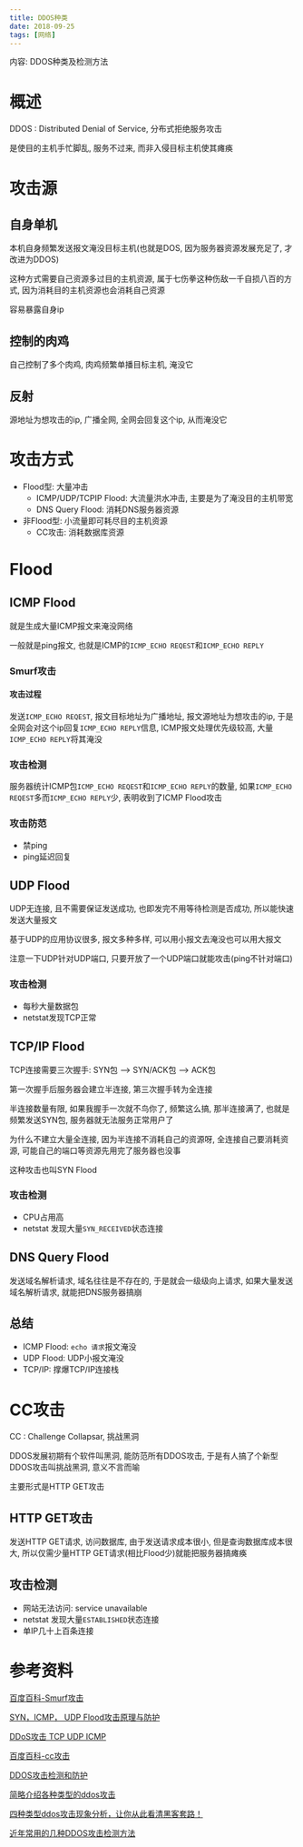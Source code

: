 ```yaml
---
title: DDOS种类
date: 2018-09-25
tags: [网络]
---
```


内容: DDOS种类及检测方法

<!-- more -->

# 概述

DDOS
:   Distributed Denial of Service, 分布式拒绝服务攻击

是使目的主机手忙脚乱, 服务不过来, 而非入侵目标主机使其瘫痪

# 攻击源

## 自身单机

本机自身频繁发送报文淹没目标主机(也就是DOS, 因为服务器资源发展充足了, 才改进为DDOS)

这种方式需要自己资源多过目的主机资源, 属于七伤拳这种伤敌一千自损八百的方式, 因为消耗目的主机资源也会消耗自己资源

容易暴露自身ip

## 控制的肉鸡

自己控制了多个肉鸡, 肉鸡频繁单播目标主机, 淹没它

## 反射

源地址为想攻击的ip, 广播全网, 全网会回复这个ip, 从而淹没它

# 攻击方式

* Flood型: 大量冲击
    * ICMP/UDP/TCPIP Flood: 大流量洪水冲击, 主要是为了淹没目的主机带宽
    * DNS Query Flood: 消耗DNS服务器资源
* 非Flood型: 小流量即可耗尽目的主机资源
    * CC攻击: 消耗数据库资源

# Flood

## ICMP Flood

就是生成大量ICMP报文来淹没网络

一般就是ping报文, 也就是ICMP的`ICMP_ECHO REQEST`和`ICMP_ECHO REPLY`

### Smurf攻击

#### 攻击过程

发送`ICMP_ECHO REQEST`, 报文目标地址为广播地址, 报文源地址为想攻击的ip, 于是全网会对这个ip回复`ICMP_ECHO REPLY`信息, ICMP报文处理优先级较高, 大量`ICMP_ECHO REPLY`将其淹没

### 攻击检测

服务器统计ICMP包`ICMP_ECHO REQEST`和`ICMP_ECHO REPLY`的数量, 如果`ICMP_ECHO REQEST`多而`ICMP_ECHO REPLY`少, 表明收到了ICMP Flood攻击

### 攻击防范

* 禁ping
* ping延迟回复

## UDP Flood

UDP无连接, 且不需要保证发送成功, 也即发完不用等待检测是否成功, 所以能快速发送大量报文

基于UDP的应用协议很多, 报文多种多样, 可以用小报文去淹没也可以用大报文

注意一下UDP针对UDP端口, 只要开放了一个UDP端口就能攻击(ping不针对端口)

### 攻击检测

* 每秒大量数据包
* netstat发现TCP正常

## TCP/IP Flood

TCP连接需要三次握手: SYN包 --> SYN/ACK包 --> ACK包

第一次握手后服务器会建立半连接, 第三次握手转为全连接

半连接数量有限, 如果我握手一次就不鸟你了, 频繁这么搞, 那半连接满了, 也就是频繁发送SYN包, 服务器就无法服务正常用户了

为什么不建立大量全连接, 因为半连接不消耗自己的资源呀, 全连接自己要消耗资源, 可能自己的端口等资源先用完了服务器也没事

这种攻击也叫SYN Flood

### 攻击检测

* CPU占用高
* netstat 发现大量`SYN_RECEIVED`状态连接

## DNS Query Flood

发送域名解析请求, 域名往往是不存在的, 于是就会一级级向上请求, 如果大量发送域名解析请求, 就能把DNS服务器搞崩

## 总结

* ICMP Flood: `echo 请求`报文淹没
* UDP Flood: UDP小报文淹没
* TCP/IP: 撑爆TCP/IP连接栈

# CC攻击

CC
:   Challenge Collapsar, 挑战黑洞

DDOS发展初期有个软件叫黑洞, 能防范所有DDOS攻击, 于是有人搞了个新型DDOS攻击叫挑战黑洞, 意义不言而喻

主要形式是HTTP GET攻击

## HTTP GET攻击

发送HTTP GET请求, 访问数据库, 由于发送请求成本很小, 但是查询数据库成本很大, 所以仅需少量HTTP GET请求(相比Flood少)就能把服务器搞瘫痪

## 攻击检测

* 网站无法访问: service unavailable
* netstat 发现大量`ESTABLISHED`状态连接
* 单IP几十上百条连接

# 参考资料

[百度百科-Smurf攻击](https://baike.baidu.com/item/Smurf%E6%94%BB%E5%87%BB/9112141?fr=aladdin)

[SYN，ICMP， UDP Flood攻击原理与防护](https://blog.csdn.net/xlf13872135090/article/details/8059538)

[DDoS攻击 TCP UDP ICMP](https://blog.csdn.net/fly_yr/article/details/50858621)

[百度百科-cc攻击](https://baike.baidu.com/item/cc%E6%94%BB%E5%87%BB/10959545?fr=aladdin)

[DDOS攻击检测和防护](https://blog.csdn.net/linking530/article/details/51446897)

[简略介绍各种类型的ddos攻击](https://blog.csdn.net/luyaran/article/details/54911780)

[四种类型ddos攻击现象分析，让你从此看清黑客套路！](https://baijiahao.baidu.com/s?id=1590004980378660220&wfr=spider&for=pc)

[近年常用的几种DDOS攻击检测方法](https://www.jianshu.com/p/4c1bda31ca16)